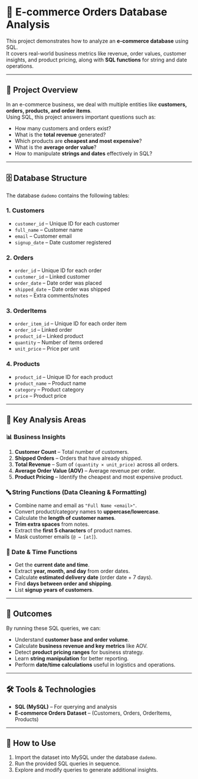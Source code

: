 
# 🛒 E-commerce Orders Database Analysis  

This project demonstrates how to analyze an **e-commerce database** using SQL.  
It covers real-world business metrics like revenue, order values, customer insights, and product pricing, along with **SQL functions** for string and date operations.  

---

## 📌 Project Overview  
In an e-commerce business, we deal with multiple entities like **customers, orders, products, and order items**.  
Using SQL, this project answers important questions such as:  

- How many customers and orders exist?  
- What is the **total revenue** generated?  
- Which products are **cheapest and most expensive**?  
- What is the **average order value**?  
- How to manipulate **strings and dates** effectively in SQL?  

---

## 🗄️ Database Structure  

The database `dademo` contains the following tables:  

### **1. Customers**  
- `customer_id` – Unique ID for each customer  
- `full_name` – Customer name  
- `email` – Customer email  
- `signup_date` – Date customer registered  

### **2. Orders**  
- `order_id` – Unique ID for each order  
- `customer_id` – Linked customer  
- `order_date` – Date order was placed  
- `shipped_date` – Date order was shipped  
- `notes` – Extra comments/notes  

### **3. OrderItems**  
- `order_item_id` – Unique ID for each order item  
- `order_id` – Linked order  
- `product_id` – Linked product  
- `quantity` – Number of items ordered  
- `unit_price` – Price per unit  

### **4. Products**  
- `product_id` – Unique ID for each product  
- `product_name` – Product name  
- `category` – Product category  
- `price` – Product price  

---

## 🔎 Key Analysis Areas  

### 📊 Business Insights  
1. **Customer Count** – Total number of customers.  
2. **Shipped Orders** – Orders that have already shipped.  
3. **Total Revenue** – Sum of `(quantity × unit_price)` across all orders.  
4. **Average Order Value (AOV)** – Average revenue per order.  
5. **Product Pricing** – Identify the cheapest and most expensive product.  

### 🔤 String Functions (Data Cleaning & Formatting)  
- Combine name and email as `"Full Name <email>"`.  
- Convert product/category names to **uppercase/lowercase**.  
- Calculate the **length of customer names**.  
- **Trim extra spaces** from notes.  
- Extract the **first 5 characters** of product names.  
- Mask customer emails (`@ → [at]`).  

### 📅 Date & Time Functions  
- Get the **current date and time**.  
- Extract **year, month, and day** from order dates.  
- Calculate **estimated delivery date** (order date + 7 days).  
- Find **days between order and shipping**.  
- List **signup years of customers**.  

---

## 🚀 Outcomes  
By running these SQL queries, we can:  

- Understand **customer base and order volume**.  
- Calculate **business revenue and key metrics** like AOV.  
- Detect **product pricing ranges** for business strategy.  
- Learn **string manipulation** for better reporting.  
- Perform **date/time calculations** useful in logistics and operations.  

---

## 🛠️ Tools & Technologies  
- **SQL (MySQL)** – For querying and analysis  
- **E-commerce Orders Dataset** – (Customers, Orders, OrderItems, Products)  

---

## 📌 How to Use  
1. Import the dataset into MySQL under the database `dademo`.  
2. Run the provided SQL queries in sequence.  
3. Explore and modify queries to generate additional insights.  
